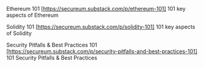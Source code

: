 Ethereum 101 [https://secureum.substack.com/p/ethereum-101]
101 key aspects of Ethereum

Solidity 101 [https://secureum.substack.com/p/solidity-101]
101 key aspects of Solidity

Security Pitfalls & Best Practices 101 [https://secureum.substack.com/p/security-pitfalls-and-best-practices-101]
101 Security Pitfalls & Best Practices
